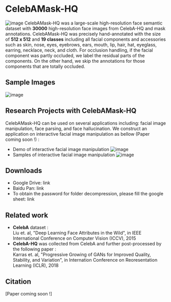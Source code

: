 # CelebAMask-HQ
![image](https://github.com/switchablenorms/CelebAMask-HQ/blob/master/images/front.jpeg)
CelebAMask-HQ was a large-scale high-resolution face semantic dataset with **30000** high-resolution face images from CelebA-HQ and mask annotations.
CelebAMask-HQ was precisely hand-annotated with the size of **512 x 512** and **19 classes** including all facial components and accessories such as skin, nose, eyes, eyebrows, ears, mouth, lip, hair, hat, eyeglass, earring, necklace, neck, and cloth. 
For occlusion handling, if the facial component was partly occluded, we label the residual parts of the components.
On the other hand, we skip the annotations for those components that are totally occluded.
## Sample Images
![image](https://github.com/switchablenorms/CelebAMask-HQ/blob/master/images/sample.png)
## Research Projects with CelebAMask-HQ
CelebAMask-HQ can be used on several applications including: facial image manipulation, face parsing, and face hallucination. We construct an application on interactive facial image manipulation as bellow (Paper coming soon !) :
* Demo of interactive facial image manipulation
![image](https://github.com/switchablenorms/CelebAMask-HQ/blob/master/images/demo.gif)
* Samples of interactive facial image manipulation
![image](https://github.com/switchablenorms/CelebAMask-HQ/blob/master/images/sample_interactive.png)
## Downloads
* Google Drive: link
* Baidu Pan: link
* To obtain the password for folder decompression, please fill the google sheet: link
## Related work
* **CelebA** dataset :<br/>
Liu et. al, "Deep Learning Face Attributes in the Wild", in IEEE International Conference on Computer Vision (ICCV), 2015 
* **CelebA-HQ** was collected from CelebA and further post-processed by the following paper :<br/>
Karras et. al, "Progressive Growing of GANs for Improved Quality, Stability, and Variation", in Internation Conference on Reoresentation Learning (ICLR), 2018
## Citation
[Paper coming soon !]

